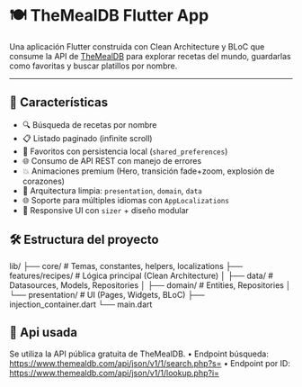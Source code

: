# 🍽️ TheMealDB Flutter App

Una aplicación Flutter construida con Clean Architecture y BLoC que consume la API de [TheMealDB](https://www.themealdb.com/api.php) para explorar recetas del mundo, guardarlas como favoritas y buscar platillos por nombre.

---

## 📱 Características

- 🔍 Búsqueda de recetas por nombre
- 📋 Listado paginado (infinite scroll)
- 💖 Favoritos con persistencia local (`shared_preferences`)
- 🌐 Consumo de API REST con manejo de errores
- 💥 Animaciones premium (Hero, transición fade+zoom, explosión de corazones)
- 🧼 Arquitectura limpia: `presentation`, `domain`, `data`
- 🌐 Soporte para múltiples idiomas con `AppLocalizations`
- 🎨 Responsive UI con `sizer` + diseño modular

## 🛠️ Estructura del proyecto

lib/
├── core/                  # Temas, constantes, helpers, localizations
├── features/recipes/      # Lógica principal (Clean Architecture)
│   ├── data/              # Datasources, Models, Repositories
│   ├── domain/            # Entities, Repositories
│   └── presentation/      # UI (Pages, Widgets, BLoC)
├── injection_container.dart
└── main.dart

## 🧪 Api usada

Se utiliza la API pública gratuita de TheMealDB.
	•	Endpoint búsqueda: https://www.themealdb.com/api/json/v1/1/search.php?s=
	•	Endpoint por ID: https://www.themealdb.com/api/json/v1/1/lookup.php?i=
